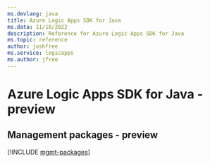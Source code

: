 ```yaml
---
ms.devlang: java
title: Azure Logic Apps SDK for Java
ms.data: 11/10/2022
description: Reference for Azure Logic Apps SDK for Java
ms.topic: reference
author: joshfree
ms.service: logicapps
ms.author: jfree
---
```

# Azure Logic Apps SDK for Java - preview

## Management packages - preview
[!INCLUDE [mgmt-packages](logic-apps-mgmt-index.md)]